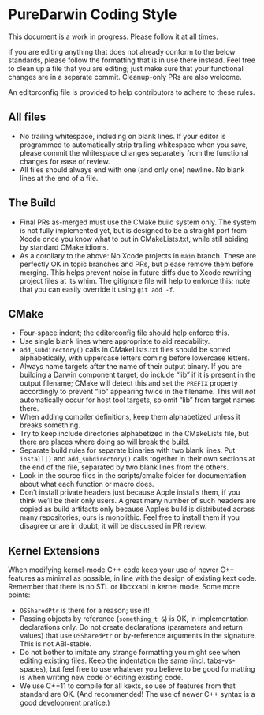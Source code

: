 # PureDarwin Coding Style

This document is a work in progress. Please follow it at all times.

If you are editing anything that does not already conform
to the below standards, please follow the formatting that is in use there instead.
Feel free to clean up a file that you are editing; just make sure that your functional changes are in a separate commit.
Cleanup-only PRs are also welcome.

An editorconfig file is provided to help contributors to adhere to these rules.

## All files

* No trailing whitespace, including on blank lines. If your editor is programmed to automatically strip trailing whitespace when you save, please commit the whitespace changes separately from the functional changes for ease of review.
* All files should always end with one (and only one) newline. No blank lines at the end of a file.

## The Build

* Final PRs as-merged must use the CMake build system only. The system is not fully implemented yet, but is designed to be a straight port from Xcode once you know what to put in CMakeLists.txt, while still abiding by standard CMake idioms.
* As a corollary to the above: No Xcode projects in `main` branch. These are perfectly OK in topic branches and PRs, but please remove them before merging. This helps prevent noise in future diffs due to Xcode rewriting project files at its whim. The gitignore file will help to enforce this; note that you can easily override it using `git add -f`.

## CMake

* Four-space indent; the editorconfig file should help enforce this.
* Use single blank lines where appropriate to aid readability.
* `add_subdirectory()` calls in CMakeLists.txt files should be sorted alphabetically, with uppercase letters coming before lowercase letters.
* Always name targets after the name of their output binary. If you are building a Darwin component target, do include “lib” if it is present in the output filename; CMake will detect this and set the `PREFIX` property accordingly to prevent “lib” appearing twice in the filename. This will _not_ automatically occur for host tool targets, so omit “lib” from target names there.
* When adding compiler definitions, keep them alphabetized unless it breaks something.
* Try to keep include directories alphabetized in the CMakeLists file, but there are places where doing so will break the build.
* Separate build rules for separate binaries with two blank lines. Put `install()` and `add_subdirectory()` calls together in their own sections at the end of the file, separated by two blank lines from the others.
* Look in the source files in the scripts/cmake folder for documentation about what each function or macro does.
* Don’t install private headers just because Apple installs them, if you think we’ll be their only users. A great many number of such headers are copied as build artifacts only because Apple’s build is distributed across many repositories; ours is monolithic. Feel free to install them if you disagree or are in doubt; it will be discussed in PR review.

## Kernel Extensions

When modifying kernel-mode C++ code keep your use of newer C++ features as minimal as possible, in line with the design of existing kext code. Remember that there is no STL or libcxxabi in kernel mode. Some more points:
* `OSSharedPtr` is there for a reason; use it!
* Passing objects by reference (`something_t &`) is OK, in implementation declarations only. Do not create declarations (parameters and return values) that use `OSSharedPtr` or by-reference arguments in the signature. This is not ABI-stable.
* Do not bother to imitate any strange formatting you might see when editing existing files. Keep the indentation the same (incl. tabs-vs-spaces), but feel free to use whatever you believe to be good formatting is when writing new code or editing existing code.
* We use C++11 to compile for all kexts, so use of features from that standard are OK. (And recommended! The use of newer C++ syntax is a good development pratice.)

